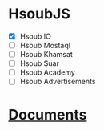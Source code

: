 # HsoubJS
- [x] Hsoub IO
- [ ] Hsoub Mostaql
- [ ] Hsoub Khamsat
- [ ] Hsoub Suar
- [ ] Hsoub Academy
- [ ] Hsoub Advertisements
# [Documents](/wiki)
